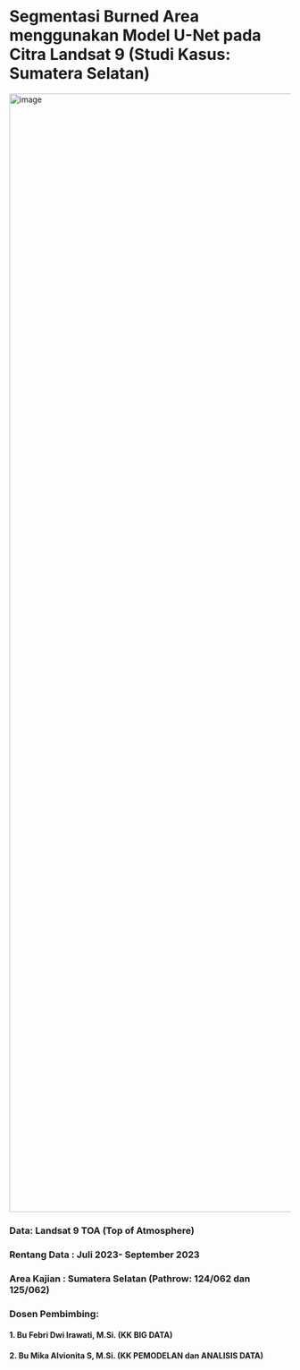 # Segmentasi Burned Area menggunakan Model U-Net pada Citra Landsat 9 (Studi Kasus: Sumatera Selatan)
<img width="2000" alt="image" src="https://github.com/user-attachments/assets/e53550b7-4921-434a-8553-72b877d88763" />



### Data: Landsat 9 TOA (Top of Atmosphere)

### Rentang Data : Juli 2023- September 2023

### Area Kajian : Sumatera Selatan (Pathrow: 124/062 dan 125/062)

### Dosen Pembimbing:

#### 1. Bu Febri Dwi Irawati, M.Si. (KK BIG DATA)
#### 2. Bu Mika Alvionita S, M.Si. (KK PEMODELAN dan ANALISIS DATA)
